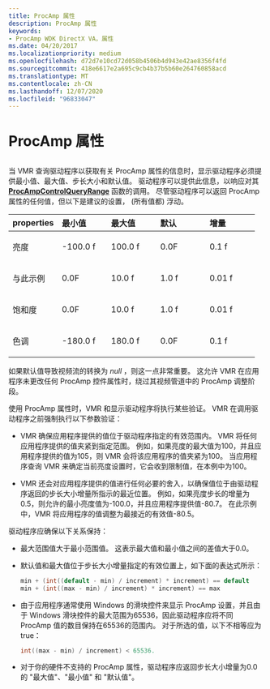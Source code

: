 ```yaml
---
title: ProcAmp 属性
description: ProcAmp 属性
keywords:
- ProcAmp WDK DirectX VA，属性
ms.date: 04/20/2017
ms.localizationpriority: medium
ms.openlocfilehash: d72d7e10cd72d058b4506b4d943e42ae8356f4fd
ms.sourcegitcommit: 418e6617e2a695c9cb4b37b5b60e264760858acd
ms.translationtype: MT
ms.contentlocale: zh-CN
ms.lasthandoff: 12/07/2020
ms.locfileid: "96833047"
---
```

# <a name="procamp-properties"></a>ProcAmp 属性


## <span id="ddk_procamp_properties_gg"></span><span id="DDK_PROCAMP_PROPERTIES_GG"></span>


当 VMR 查询驱动程序以获取有关 ProcAmp 属性的信息时，显示驱动程序必须提供最小值、最大值、步长大小和默认值。 驱动程序可以提供此信息，以响应对其 [**ProcAmpControlQueryRange**](./dxva-deinterlacecontainerdeviceclass-procampcontrolqueryrange.md) 函数的调用。 尽管驱动程序可以返回 ProcAmp 属性的任何值，但以下是建议的设置， (所有值都) 浮动。

<table>
<colgroup>
<col width="20%" />
<col width="20%" />
<col width="20%" />
<col width="20%" />
<col width="20%" />
</colgroup>
<thead>
<tr class="header">
<th align="left">properties</th>
<th align="left">最小值</th>
<th align="left">最大值</th>
<th align="left">默认</th>
<th align="left">增量</th>
</tr>
</thead>
<tbody>
<tr class="odd">
<td align="left"><p>亮度</p></td>
<td align="left"><p>-100.0 f</p></td>
<td align="left"><p>100.0 f</p></td>
<td align="left"><p>0.0F</p></td>
<td align="left"><p>0.1 f</p></td>
</tr>
<tr class="even">
<td align="left"><p>与此示例</p></td>
<td align="left"><p>0.0F</p></td>
<td align="left"><p>10.0 f</p></td>
<td align="left"><p>1.0 f</p></td>
<td align="left"><p>0.01 f</p></td>
</tr>
<tr class="odd">
<td align="left"><p>饱和度</p></td>
<td align="left"><p>0.0F</p></td>
<td align="left"><p>10.0 f</p></td>
<td align="left"><p>1.0 f</p></td>
<td align="left"><p>0.01 f</p></td>
</tr>
<tr class="even">
<td align="left"><p>色调</p></td>
<td align="left"><p>-180.0 f</p></td>
<td align="left"><p>180.0 f</p></td>
<td align="left"><p>0.0F</p></td>
<td align="left"><p>0.1 f</p></td>
</tr>
</tbody>
</table>

 

如果默认值导致视频流的转换为 *null* ，则这一点非常重要。 这允许 VMR 在应用程序未更改任何 ProcAmp 控件属性时，绕过其视频管道中的 ProcAmp 调整阶段。

使用 ProcAmp 属性时，VMR 和显示驱动程序将执行某些验证。 VMR 在调用驱动程序之前强制执行以下参数验证：

-   VMR 确保应用程序提供的值位于驱动程序指定的有效范围内。 VMR 将任何应用程序提供的值夹紧到指定范围。 例如，如果亮度的最大值为100，并且应用程序提供的值为105，则 VMR 会将该应用程序的值夹紧为100。 当应用程序查询 VMR 来确定当前亮度设置时，它会收到限制值，在本例中为100。

-   VMR 还会对应用程序提供的值进行任何必要的舍入，以确保值位于由驱动程序返回的步长大小增量所指示的最近位置。 例如，如果亮度步长的增量为0.5，则允许的最小亮度值为-100.0，并且应用程序提供值-80.7。 在此示例中，VMR 将应用程序的值调整为最接近的有效值-80.5。

驱动程序应确保以下关系保持：

-   最大范围值大于最小范围值。 这表示最大值和最小值之间的差值大于0.0。

-   默认值和最大值位于步长大小增量指定的有效位置上，如下面的表达式所示：
    ```cpp
    min + (int((default - min) / increment) * increment) == default
    min + (int((max - min) / increment) * increment) == max
    ```

-   由于应用程序通常使用 Windows 的滑块控件来显示 ProcAmp 设置，并且由于 Windows 滑块控件的最大范围为65536，因此驱动程序应将不同 ProcAmp 值的数目保持在65536的范围内。 对于所选的值，以下不相等应为 true：
    ```cpp
    int((max - min) / increment) < 65536.
    ```

-   对于你的硬件不支持的 ProcAmp 属性，驱动程序应返回步长大小增量为0.0 的 "最大值"、"最小值" 和 "默认值"。

 

